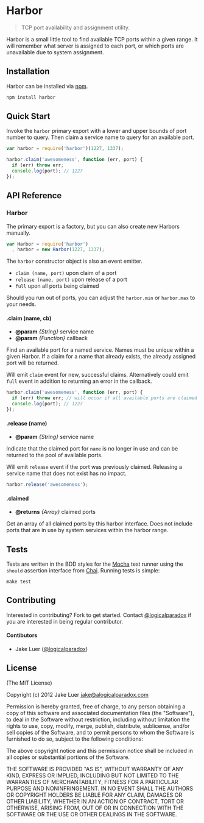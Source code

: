 # Harbor

> TCP port availability and assignment utility.

Harbor is a small little tool to find available TCP ports within a given range. It will remember
what server is assigned to each port, or which ports are unavailable due to system assignment.

## Installation

Harbor can be installed via [npm](http://npmjs.org).

```sh
npm install harbor
```

## Quick Start

Invoke the `harbor` primary export with a lower and upper bounds of port number to query. Then
claim a service name to query for an available port.

```js
var harbor = require('harbor')(1227, 1337);

harbor.claim('awesomeness', function (err, port) {
  if (err) throw err;
  console.log(port); // 1227
});
```

## API Reference

### Harbor

The primary export is a factory, but you can also create new Harbors manually.

```js
var Harbor = require('harbor')
  , harbor = new Harbor(1227, 1337);
```

The `harbor` constructor object is also an event emitter. 

- `claim (name, port)` upon claim of a port
- `release (name, port)` upon release of a port
- `full` upon all ports being claimed

Should you run out of ports, you can adjust the `harbor.min` or `harbor.max` to your needs.

#### .claim (name, cb)

- **@param** _{String}_ service name
- **@param** _{Function}_ callback

Find an available port for a named service. Names must be unique within a given Harbor. If
a claim for a name that already exists, the already assigned port will be returned.

Will emit `claim` event for new, successful claims. Alternatively could emit `full` event in
addition to returning an error in the callback.

```js
harbor.claim('awesomeness', function (err, port) {
  if (err) throw err; // will occur if all available ports are claimed
  console.log(port); // 1227
});
```

#### .release (name)

- **@param** _{String}_ service name

Indicate that the claimed port for `name` is no longer in use and can be returned
to the pool of available ports. 

Will emit `release` event if the port was previously claimed. Releasing a service 
name that does not exist has no impact.

```js
harbor.release('awesomeness');
```

#### .claimed

- **@returns** _{Array}_ claimed ports

Get an array of all claimed ports by this harbor interface. Does not include 
ports that are in use by system services within the harbor range.

## Tests

Tests are written in the BDD styles for the [Mocha](http://visionmedia.github.com/mocha) 
test runner using the `should` assertion interface from [Chai](http://chaijs.com). 
Running tests is simple:

    make test

## Contributing

Interested in contributing? Fork to get started. Contact [@logicalparadox](http://github.com/logicalparadox) 
if you are interested in being regular contributor.

#### Contibutors 

* Jake Luer ([@logicalparadox](http://github.com/logicalparadox))

## License

(The MIT License)

Copyright (c) 2012 Jake Luer <jake@alogicalparadox.com>

Permission is hereby granted, free of charge, to any person obtaining a copy
of this software and associated documentation files (the "Software"), to deal
in the Software without restriction, including without limitation the rights
to use, copy, modify, merge, publish, distribute, sublicense, and/or sell
copies of the Software, and to permit persons to whom the Software is
furnished to do so, subject to the following conditions:

The above copyright notice and this permission notice shall be included in
all copies or substantial portions of the Software.

THE SOFTWARE IS PROVIDED "AS IS", WITHOUT WARRANTY OF ANY KIND, EXPRESS OR
IMPLIED, INCLUDING BUT NOT LIMITED TO THE WARRANTIES OF MERCHANTABILITY,
FITNESS FOR A PARTICULAR PURPOSE AND NONINFRINGEMENT. IN NO EVENT SHALL THE
AUTHORS OR COPYRIGHT HOLDERS BE LIABLE FOR ANY CLAIM, DAMAGES OR OTHER
LIABILITY, WHETHER IN AN ACTION OF CONTRACT, TORT OR OTHERWISE, ARISING FROM,
OUT OF OR IN CONNECTION WITH THE SOFTWARE OR THE USE OR OTHER DEALINGS IN
THE SOFTWARE.
